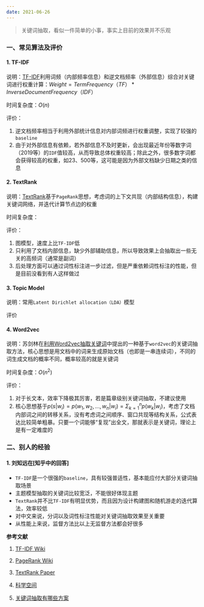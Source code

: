 ```yaml
---
date: 2021-06-26
---
```




> 关键词抽取，看似一件简单的小事，事实上目前的效果并不乐观

<!--more-->



### 一、常见算法及评价

#### 1. TF-IDF

说明：[TF-IDF][1]利用词频（内部频率信息）和逆文档频率（外部信息）综合对关键词进行权重计算：$Weight = Term Frequency（TF）*Inverse Document Frequency（IDF）$

时间复杂度：$O(n)$

评价：

1. 逆文档频率相当于利用外部统计信息对内部词频进行权重调整，实现了较强的`baseline`
2. 由于对外部信息有依赖，若外部信息不及时更新，会出现最近年份等数字词（2019等）的`IDF`值较高，从而导致总体权重较高；除此之外，很多数字词都会获得较高的权重，如23、500等，这可能是因为外部文档缺少日期之类的信息



#### 2. TextRank

说明：[TextRank][2]基于`PageRank`思想，考虑词的上下文共现（内部结构信息），构建关键词网络，并迭代计算节点边的权重

时间复杂度：

评价：

1. 图模型，速度上比`TF-IDF`低
2. 只利用了文档内部信息，缺少外部辅助信息，所以导致效果上会抽取出一些无关的高频词（通常是副词）
3. 后处理方面可以通过词性标注进一步过滤，但是严重依赖词性标注的性能，但是目前没看到有人这样做过



#### 3. Topic Model

说明：常用`Latent Dirichlet allocation（LDA）`模型

评价



####  4. Word2vec

说明：苏剑林在[利用Word2vec抽取关键词][3]中提出的一种基于`word2vec`的关键词抽取方法，核心思想是用文档中的词来生成原始文档（也即是一串连续词），不同的词生成文档的概率不同，概率较高的就是关键词

时间复杂度：$O(n^2)$

评价：

1. 对于长文本，效率下降极其厉害，若是篇章级别关键词抽取，不建议使用
2. 核心思想基于$p(s|w_i)=p(w_1,w_2,...,w_n|w_i)=\Sigma_{k=1}^{n}p(w_k|w_i)$，考虑了文档内部词之间的转移关系，没有考虑词之间顺序、窗口共现等结构关系，公式表达比较简单粗暴。只要一个词能够“复现”出全文，那就表示是关键词，理论上是有一定难度的



### 二、别人的经验

#### 1. 刘知远在[知乎中的回答]

* `TF-IDF`是一个很强的`baseline`，具有较强普适性，基本能应付大部分关键词抽取场景
* 主题模型抽取的关键词比较宽泛，不能很好体现主题
* `TextRank`并不比`TF-IDF`有明显优势，而且因为设计构建图和随机游走的迭代算法，效率较低
* 对中文来说，分词以及词性标注性能对关键词抽取效果至关重要
* 从性能上来说，监督方法比以上无监督方法都会好很多



**参考文献**

1. [TF-IDF Wiki][1]
2. [PageRank Wiki][4]

2. [TextRank Paper][2]

3. [科学空间][3]

4. [关键词抽取有哪些方案][5]



[1]: https://en.wikipedia.org/wiki/Tf–idf
[2]: https://www.aclweb.org/anthology/W04-3252.pdf "TextRank: Bringing Order into Text"
[3]: https://kexue.fm/archives/4316 "苏剑林-科学空间"
[4]: https://zh.wikipedia.org/wiki/PageRank
[5]: https://www.zhihu.com/question/21104071

